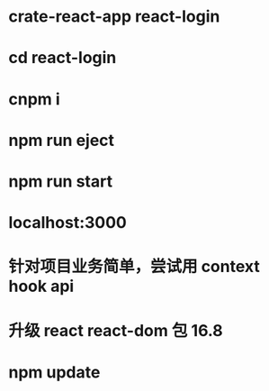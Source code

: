 # crate-react-app react-login

# cd react-login

# cnpm i

# npm run eject

# npm run start

# localhost:3000

#  针对项目业务简单，尝试用 context hook api 

# 升级 react react-dom 包 16.8
# npm update